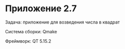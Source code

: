 # Приложение 2.7 

Задача: приложение для возведения числа в квадрат

Система сборки: Qmake

Фреймворк: QT 5.15.2


